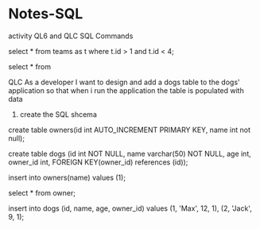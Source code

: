 # Notes-SQL
activity QL6 and QLC
SQL Commands 

select * from teams as t
where t.id > 1 and t.id < 4;

select * from 


QLC
As a developer I want to design and add a dogs table to the dogs' application 
so that when i run the application the table is populated with data
1.   create the SQL shcema

create table owners(id int AUTO_INCREMENT PRIMARY KEY, name int not null);

create table dogs (id int NOT NULL, name varchar(50) NOT NULL, age int, owner_id int, FOREIGN KEY(owner_id) references (id));

insert into owners(name) values (1);

select * from owner;

insert into dogs (id, name, age, owner_id) values (1, 'Max', 12, 1), (2, 'Jack', 9, 1);
